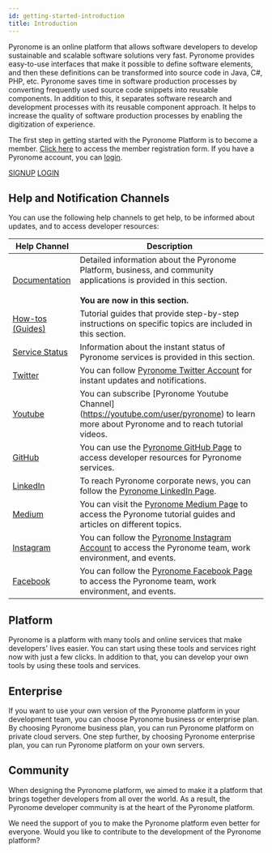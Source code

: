 ```yaml
---
id: getting-started-introduction
title: Introduction
---
```


<a id="aHeaderMenuAnchor" data-header-menu="Docs"></a>

Pyronome is an online platform that allows software developers to develop sustainable and scalable software solutions very fast. Pyronome provides easy-to-use interfaces that make it possible to define software elements, and then these definitions can be transformed into source code in Java, C#, PHP, etc. Pyronome saves time in software production processes by converting frequently used source code snippets into reusable components. In addition to this, it separates software research and development processes with its reusable component approach. It helps to increase the quality of software production processes by enabling the digitization of experience.

The first step in getting started with the Pyronome Platform is to become a member. [Click here](https://pyronome.com/builder/signup) to access the member registration form. If you have a Pyronome account, you can [login](https://pyronome.com/builder/login).

<div class="col s12">
    <a href="https://pyronome.com/builder/signup" class="waves-effect waves-dark btn-large white-text amber darken-4">SIGNUP</a>
    <a href="https://pyronome.com/builder/login" class="waves-effect waves-dark btn-large white-text blue-grey darken-2">LOGIN</a>
</div>

## Help and Notification Channels
You can use the following help channels to get help, to be informed about updates, and to access developer resources:

| Help Channel | Description |
| ------ | ------ |
| [Documentation](getting-started-introduction) | Detailed information about the Pyronome Platform, business, and community applications is provided in this section. <br><br>**You are now in this section.** |
| [How-tos (Guides)](https://help.pyronome.com/) | Tutorial guides that provide step-by-step instructions on specific topics are included in this section. |
| [Service Status](https://status.pyronome.com/) | Information about the instant status of Pyronome services is provided in this section. |
| [<i class="fab fa-twitter"></i> Twitter](https://twitter.com/pyronome) | You can follow [Pyronome Twitter Account](https://twitter.com/pyronome) for instant updates and notifications. |
| [<i class="fab fa-youtube"></i> Youtube](https://youtube.com/user/pyronome) | You can subscribe [Pyronome Youtube Channel] (https://youtube.com/user/pyronome) to learn more about Pyronome and to reach tutorial videos. |
| [<i class="fab fa-github"></i> GitHub](https://github.com/pyronome) | You can use the [Pyronome GitHub Page](https://github.com/pyronome) to access developer resources for Pyronome services. |
| [<i class="fab fa-linkedin"></i> LinkedIn](https://linkedin.com/company/pyronome) | To reach Pyronome corporate news, you can follow the [Pyronome LinkedIn Page](https://linkedin.com/company/pyronome). |
| [<i class="fab fa-medium"></i> Medium](https://medium.com/pyronome) | You can visit the [Pyronome Medium Page](https://medium.com/pyronome) to access the Pyronome tutorial guides and articles on different topics. |
| [<i class="fab fa-instagram"></i> Instagram](https://instagram.com/pyronome) | You can follow the [Pyronome Instagram Account](https://instagram.com/pyronome) to access the Pyronome team, work environment, and events. |
| [<i class="fab fa-facebook-square"></i> Facebook](https://facebook.com/pyronome) | You can follow the [Pyronome Facebook Page](https://facebook.com/pyronome) to access the Pyronome team, work environment, and events. |

## Platform
Pyronome is a platform with many tools and online services that make developers' lives easier. You can start using these tools and services right now with just a few clicks. In addition to that, you can develop your own tools by using these tools and services.

## Enterprise
If you want to use your own version of the Pyronome platform in your development team, you can choose Pyronome business or enterprise plan. By choosing Pyronome business plan, you can run Pyronome platform on private cloud servers. One step further, by choosing Pyronome enterprise plan, you can run Pyronome platform on your own servers.

## Community
When designing the Pyronome platform, we aimed to make it a platform that brings together developers from all over the world. As a result, the Pyronome developer community is at the heart of the Pyronome platform.

We need the support of you to make the Pyronome platform even better for everyone. Would you like to contribute to the development of the Pyronome platform?